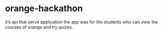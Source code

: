 # orange-hackathon
it’s api that serve application the app was for the students who can view the courses of orange and try quizes.
